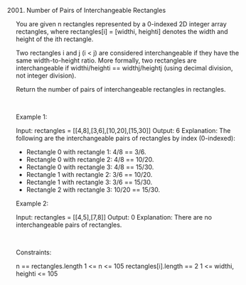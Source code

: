 2001. Number of Pairs of Interchangeable Rectangles

You are given n rectangles represented by a 0-indexed 2D integer array rectangles, where rectangles[i] = [widthi, heighti] denotes the width and height of the ith rectangle.

Two rectangles i and j (i < j) are considered interchangeable if they have the same width-to-height ratio. More formally, two rectangles are interchangeable if widthi/heighti == widthj/heightj (using decimal division, not integer division).

Return the number of pairs of interchangeable rectangles in rectangles.

 

Example 1:

Input: rectangles = [[4,8],[3,6],[10,20],[15,30]]
Output: 6
Explanation: The following are the interchangeable pairs of rectangles by index (0-indexed):
- Rectangle 0 with rectangle 1: 4/8 == 3/6.
- Rectangle 0 with rectangle 2: 4/8 == 10/20.
- Rectangle 0 with rectangle 3: 4/8 == 15/30.
- Rectangle 1 with rectangle 2: 3/6 == 10/20.
- Rectangle 1 with rectangle 3: 3/6 == 15/30.
- Rectangle 2 with rectangle 3: 10/20 == 15/30.


Example 2:

Input: rectangles = [[4,5],[7,8]]
Output: 0
Explanation: There are no interchangeable pairs of rectangles.


 

Constraints:

n == rectangles.length
1 <= n <= 105
rectangles[i].length == 2
1 <= widthi, heighti <= 105
